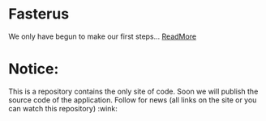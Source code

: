 # Fasterus



We only have begun to make our first steps... [ReadMore](https://fasterus.org/blog/2020/02/21/first-step)
# Notice:
<aside class="notice">
  This is a repository contains the only site of code. Soon we will publish the source code of the application. Follow for news (all links on the site or you can watch this repository) :wink:
</aside>
